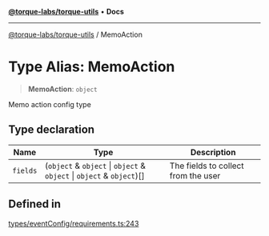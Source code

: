 [**@torque-labs/torque-utils**](../README.md) • **Docs**

***

[@torque-labs/torque-utils](../README.md) / MemoAction

# Type Alias: MemoAction

> **MemoAction**: `object`

Memo action config type

## Type declaration

| Name | Type | Description |
| ------ | ------ | ------ |
| `fields` | (`object` & `object` \| `object` & `object` \| `object` & `object`)[] | The fields to collect from the user |

## Defined in

[types/eventConfig/requirements.ts:243](https://github.com/torque-labs/torque-utils/blob/a612e615fa21888d00ebb7bf70f9910fab4be80a/types/eventConfig/requirements.ts#L243)
